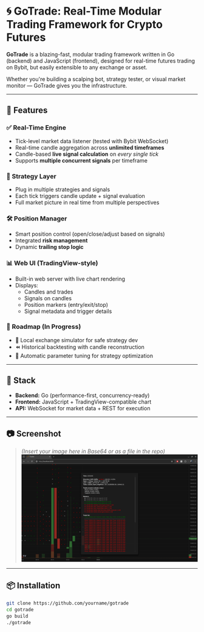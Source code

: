 # 🌀 GoTrade: Real-Time Modular Trading Framework for Crypto Futures

**GoTrade** is a blazing-fast, modular trading framework written in Go (backend) and JavaScript (frontend), designed for real-time futures trading on Bybit, but easily extensible to any exchange or asset.

Whether you're building a scalping bot, strategy tester, or visual market monitor — GoTrade gives you the infrastructure.

---

## 🚀 Features

### ✅ Real-Time Engine

- Tick-level market data listener (tested with Bybit WebSocket)
- Real-time candle aggregation across **unlimited timeframes**
- Candle-based **live signal calculation** on *every single tick*
- Supports **multiple concurrent signals** per timeframe

### 🧠 Strategy Layer

- Plug in multiple strategies and signals
- Each tick triggers candle update + signal evaluation
- Full market picture in real time from multiple perspectives

### 🛠️ Position Manager

- Smart position control (open/close/adjust based on signals)
- Integrated **risk management**
- Dynamic **trailing stop logic**

### 📊 Web UI (TradingView-style)

- Built-in web server with live chart rendering
- Displays:
    - Candles and trades
    - Signals on candles
    - Position markers (entry/exit/stop)
    - Signal metadata and trigger details

### 🔮 Roadmap (In Progress)

- 🔁 Local exchange simulator for safe strategy dev
- ⏪ Historical backtesting with candle reconstruction
- 🧪 Automatic parameter tuning for strategy optimization

---

## 🧩 Stack

- **Backend:** Go (performance-first, concurrency-ready)
- **Frontend:** JavaScript + TradingView-compatible chart
- **API:** WebSocket for market data + REST for execution

---

## 📷 Screenshot

> *(Insert your image here in Base64 or as a file in the repo)*  
![Preview of GoTrade in action](./screenshot.png)

---

## 📦 Installation

```bash
git clone https://github.com/yourname/gotrade
cd gotrade
go build
./gotrade

